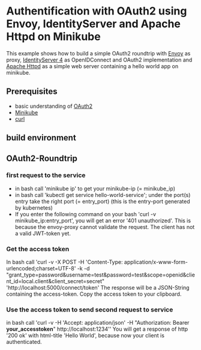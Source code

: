 # Authentification with OAuth2 using Envoy, IdentityServer and Apache Httpd on Minikube

This example shows how to build a simple OAuth2 roundtrip with [Envoy](https://www.envoyproxy.io/) as proxy, [IdentityServer 4](http://docs.identityserver.io/en/latest/) as OpenIDConnect and OAuth2 implementation and [Apache Httpd](https://httpd.apache.org/) as a simple web server containing a hello world app on minikube.

## Prerequisites
* basic understanding of [OAuth2](https://oauth.net/2/)
*  [Minikube](https://kubernetes.io/docs/setup/learning-environment/minikube/)
*  [curl](https://curl.haxx.se/)

## build environment


## OAuth2-Roundtrip

### first request to the service
* in bash call 'minikube ip' to get your minikube-ip (= minikube_ip)
* in bash call 'kubectl get service hello-world-service'; under the port(s) entry take the right port (= entry_port) (this is the entry-port generated by kubernetes)
* If you enter the following command on your bash 'curl -v minikube_ip:entry_port', you will get an error '401 unauthorized'.
  This is because the envoy-proxy cannot validate the request. The client has not a valid JWT-token yet.

### Get the access token
In bash call 'curl -v -X POST -H 'Content-Type: application/x-www-form-urlencoded;charset=UTF-8' -k -d "grant_type=password&username=test&password=test&scope=openid&client_id=local.client&client_secret=secret" 'http://localhost:5000/connect/token'
The response will be a JSON-String containing the access-token.
Copy the access token to your clipboard.

### Use the access token to send second request to service
in bash call 'curl -v -H 'Accept: application/json' -H "Authorization: Bearer **your_accesstoken**" http://localhost:1234''
You will get a response of http '200 ok' with html-title 'Hello World', because now your client is authenticated.